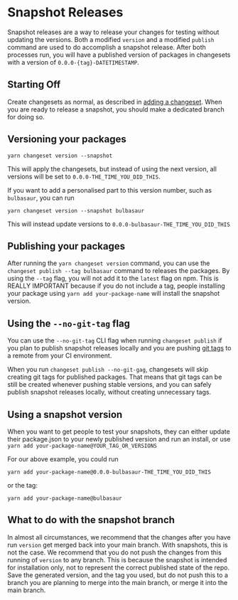 # Snapshot Releases

Snapshot releases are a way to release your changes for testing without updating the versions. Both a modified `version` and a modified `publish` command are used to do accomplish a snapshot release. After both processes run, you will have a published version of packages in changesets with a version of `0.0.0-{tag}-DATETIMESTAMP`.

## Starting Off

Create changesets as normal, as described in [adding a changeset](./adding-a-changeset.md). When you are ready to release a snapshot, you should make a dedicated branch for doing so.

## Versioning your packages

```
yarn changeset version --snapshot
```

This will apply the changesets, but instead of using the next version, all versions will be set to `0.0.0-THE_TIME_YOU_DID_THIS`.

If you want to add a personalised part to this version number, such as `bulbasaur`, you can run

```
yarn changeset version --snapshot bulbasaur
```

This will instead update versions to `0.0.0-bulbasaur-THE_TIME_YOU_DID_THIS`

## Publishing your packages

After running the `yarn changeset version` command, you can use the `changeset publish --tag bulbasaur` command to releases the packages. By using the `--tag` flag, you will not add it to the `latest` flag on npm. This is REALLY IMPORTANT because if you do not include a tag, people installing your package using `yarn add your-package-name` will install the snapshot version.

## Using the `--no-git-tag` flag

You can use the `--no-git-tag` CLI flag when running `changeset publish` if you plan to publish snapshot releases locally and you are pushing [git tags](http://npm.github.io/publishing-pkgs-docs/updating/using-tags.html) to a remote from your CI environment. 

When you run `changeset publish --no-git-gag`, changesets will skip creating git tags for published packages. That means that git tags can be still be created whenever pushing stable versions, and you can safely publish snapshot releases locally, without creating unnecessary tags.

## Using a snapshot version

When you want to get people to test your snapshots, they can either update their package.json to your newly published version and run an install, or use `yarn add your-package-name@YOUR_TAG_OR_VERSIONS`

For our above example, you could run

```
yarn add your-package-name@0.0.0-bulbasaur-THE_TIME_YOU_DID_THIS
```

or the tag:

```
yarn add your-package-name@bulbasaur
```

## What to do with the snapshot branch

In almost all circumstances, we recommend that the changes after you have run `version` get merged back into your main branch. With snapshots, this is not the case. We recommend that you do not push the changes from this running of `version` to any branch. This is because the snapshot is intended for installation only, not to represent the correct published state of the repo. Save the generated version, and the tag you used, but do not push this to a branch you are planning to merge into the main branch, or merge it into the main branch.